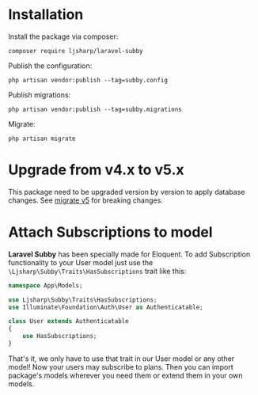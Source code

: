 # Installation

Install the package via composer:

```shell
composer require ljsharp/laravel-subby
```

Publish the configuration:

```shell
php artisan vendor:publish --tag=subby.config
```

Publish migrations:

```shell
php artisan vendor:publish --tag=subby.migrations
```

Migrate:

```shell
php artisan migrate
```

# Upgrade from v4.x to v5.x

This package need to be upgraded version by version to apply database changes. See [migrate v5](migrate-v5.md) for breaking
changes.


# Attach Subscriptions to model

**Laravel Subby** has been specially made for Eloquent. To add Subscription functionality to your User model just use
the `\Ljsharp\Subby\Traits\HasSubscriptions` trait like this:

```php
namespace App\Models;

use Ljsharp\Subby\Traits\HasSubscriptions;
use Illuminate\Foundation\Auth\User as Authenticatable;

class User extends Authenticatable
{
    use HasSubscriptions;
}
```

That's it, we only have to use that trait in our User model or any other model! Now your users may subscribe to plans.
Then you can import package's models wherever you need them or extend them in your own models.
